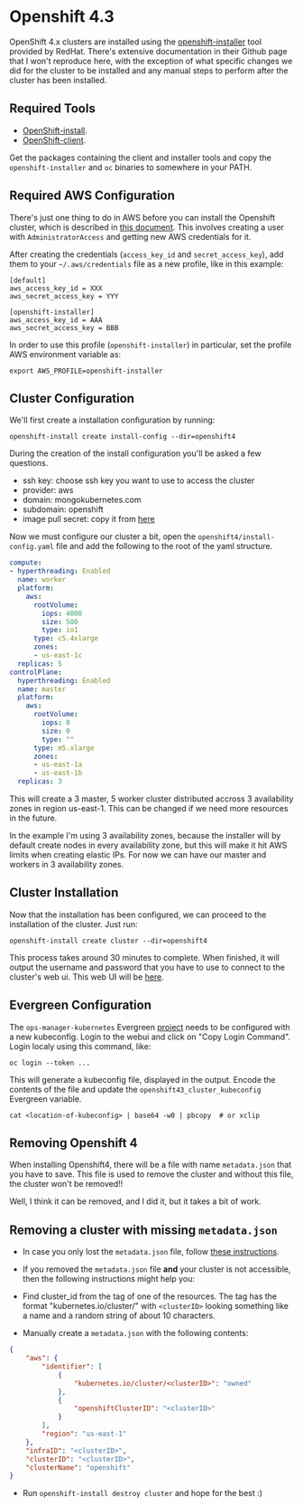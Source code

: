 # Openshift 4.3

OpenShift 4.x clusters are installed using the
[openshift-installer](https://github.com/openshift/installer) tool provided by
RedHat. There's extensive documentation in their Github page that I won't
reproduce here, with the exception of what specific changes we did for the
cluster to be installed and any manual steps to perform after the cluster has
been installed.

## Required Tools

* [OpenShift-install](https://mirror.openshift.com/pub/openshift-v4/clients/ocp/latest/).
* [OpenShift-client](https://mirror.openshift.com/pub/openshift-v4/clients/ocp/latest/).

Get the packages containing the client and installer tools and copy the
`openshift-installer` and `oc` binaries to somewhere in your PATH.

## Required AWS Configuration

There's just one thing to do in AWS before you can install the Openshift
cluster, which is described in [this
document](https://github.com/openshift/installer/blob/master/docs/user/aws/iam.md).
This involves creating a user with `AdministratorAccess` and getting new AWS
credentials for it.

After creating the credentials (`access_key_id` and `secret_access_key`), add
them to your `~/.aws/credentials` file as a new profile, like in this example:

```
[default]
aws_access_key_id = XXX
aws_secret_access_key = YYY

[openshift-installer]
aws_access_key_id = AAA
aws_secret_access_key = BBB
```

In order to use this profile (`openshift-installer`) in particular, set the
profile AWS environment variable as:

    export AWS_PROFILE=openshift-installer

## Cluster Configuration

We'll first create a installation configuration by running:

```
openshift-install create install-config --dir=openshift4
```

During the creation of the install configuration you'll be asked a few
questions.

* ssh key: choose ssh key you want to use to access the cluster
* provider: aws
* domain: mongokubernetes.com
* subdomain: openshift
* image pull secret: copy it from [here](https://cloud.redhat.com/openshift/install/aws/installer-provisioned)

Now we must configure our cluster a bit, open the
`openshift4/install-config.yaml` file and add the following to the root of the
yaml structure.

```yaml
compute:
- hyperthreading: Enabled
  name: worker
  platform:
    aws:
      rootVolume:
        iops: 4000
        size: 500
        type: io1
      type: c5.4xlarge
      zones:
      - us-east-1c
  replicas: 5
controlPlane:
  hyperthreading: Enabled
  name: master
  platform:
    aws:
      rootVolume:
        iops: 0
        size: 0
        type: ""
      type: m5.xlarge
      zones:
      - us-east-1a
      - us-east-1b
  replicas: 3
```

This will create a 3 master, 5 worker cluster distributed accross 3 availability
zones in region us-east-1. This can be changed if we need more resources in the
future.

In the example I'm using 3 availability zones, because the installer will by
default create nodes in every availability zone, but this will make it hit AWS
limits when creating elastic IPs. For now we can have our master and workers in
3 availability zones.

## Cluster Installation

Now that the installation has been configured, we can proceed to the
installation of the cluster. Just run:

    openshift-install create cluster --dir=openshift4

This process takes around 30 minutes to complete. When finished, it will output
the username and password that you have to use to connect to the cluster's web
ui. This web UI will be
[here](https://console-openshift-console.apps.openshift.mongokubernetes.com).

## Evergreen Configuration

The `ops-manager-kubernetes` Evergreen
[project](https://evergreen.mongodb.com/projects##ops-manager-kubernetes) needs
to be configured with a new kubeconfig. Login to the webui and click on "Copy
Login Command". Login localy using this command, like:

    oc login --token ...

This will generate a kubeconfig file, displayed in the output. Encode the
contents of the file and update the `openshift43_cluster_kubeconfig` Evergreen
variable.

    cat <location-of-kubeconfig> | base64 -w0 | pbcopy  # or xclip

## Removing Openshift 4

When installing Openshift4, there will be a file with name `metadata.json` that
you have to save. This file is used to remove the cluster and without this file,
the cluster won't be removed!!

Well, I think it can be removed, and I did it, but it takes a bit of work.

## Removing a cluster with missing `metadata.json`

* In case you only lost the `metadata.json` file, follow [these
instructions](https://access.redhat.com/solutions/3826921).

* If you removed the `metadata.json` file **and** your cluster is not
accessible, then the following instructions might help you:


* Find cluster_id from the tag of one of the resources. The tag has the format
  "kubernetes.io/cluster/<clusterID>" with `<clusterID>` looking something like
  a name and a random string of about 10 characters.
* Manually create a `metadata.json` with the following contents:

```json
{
    "aws": {
        "identifier": [
            {
                "kubernetes.io/cluster/<clusterID>": "owned"
            },
            {
                "openshiftClusterID": "<clusterID>"
            }
        ],
        "region": "us-east-1"
    },
    "infraID": "<clusterID>",
    "clusterID": "<clusterID>",
    "clusterName": "openshift"
}

```

* Run `openshift-install destroy cluster` and hope for the best :)
